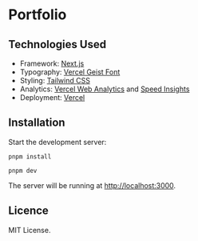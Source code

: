 # Portfolio

## Technologies Used

- Framework: [Next.js](https://nextjs.org/)
- Typography: [Vercel Geist Font](https://vercel.com/font)
- Styling: [Tailwind CSS](https://tailwindcss.com/)
- Analytics: [Vercel Web Analytics](https://vercel.com/docs/speed-insights) and [Speed Insights](https://vercel.com/docs/speed-insights)
- Deployment: [Vercel](https://vercel.com/)

## Installation

Start the development server:

```
pnpm install

pnpm dev
```

The server will be running at [http://localhost:3000](http://localhost:3000).

## Licence

MIT License.
